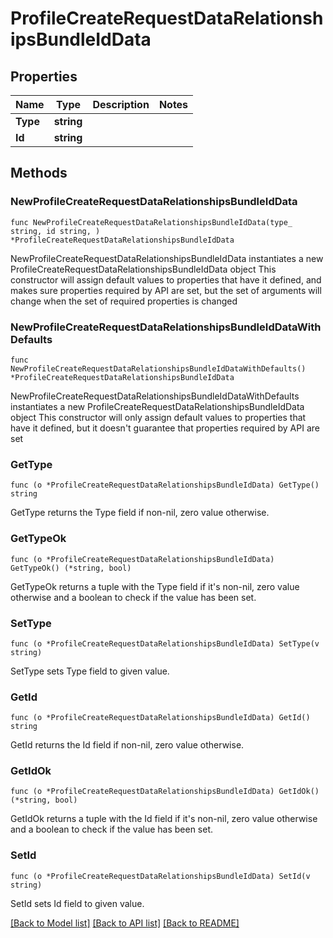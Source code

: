 # ProfileCreateRequestDataRelationshipsBundleIdData

## Properties

Name | Type | Description | Notes
------------ | ------------- | ------------- | -------------
**Type** | **string** |  | 
**Id** | **string** |  | 

## Methods

### NewProfileCreateRequestDataRelationshipsBundleIdData

`func NewProfileCreateRequestDataRelationshipsBundleIdData(type_ string, id string, ) *ProfileCreateRequestDataRelationshipsBundleIdData`

NewProfileCreateRequestDataRelationshipsBundleIdData instantiates a new ProfileCreateRequestDataRelationshipsBundleIdData object
This constructor will assign default values to properties that have it defined,
and makes sure properties required by API are set, but the set of arguments
will change when the set of required properties is changed

### NewProfileCreateRequestDataRelationshipsBundleIdDataWithDefaults

`func NewProfileCreateRequestDataRelationshipsBundleIdDataWithDefaults() *ProfileCreateRequestDataRelationshipsBundleIdData`

NewProfileCreateRequestDataRelationshipsBundleIdDataWithDefaults instantiates a new ProfileCreateRequestDataRelationshipsBundleIdData object
This constructor will only assign default values to properties that have it defined,
but it doesn't guarantee that properties required by API are set

### GetType

`func (o *ProfileCreateRequestDataRelationshipsBundleIdData) GetType() string`

GetType returns the Type field if non-nil, zero value otherwise.

### GetTypeOk

`func (o *ProfileCreateRequestDataRelationshipsBundleIdData) GetTypeOk() (*string, bool)`

GetTypeOk returns a tuple with the Type field if it's non-nil, zero value otherwise
and a boolean to check if the value has been set.

### SetType

`func (o *ProfileCreateRequestDataRelationshipsBundleIdData) SetType(v string)`

SetType sets Type field to given value.


### GetId

`func (o *ProfileCreateRequestDataRelationshipsBundleIdData) GetId() string`

GetId returns the Id field if non-nil, zero value otherwise.

### GetIdOk

`func (o *ProfileCreateRequestDataRelationshipsBundleIdData) GetIdOk() (*string, bool)`

GetIdOk returns a tuple with the Id field if it's non-nil, zero value otherwise
and a boolean to check if the value has been set.

### SetId

`func (o *ProfileCreateRequestDataRelationshipsBundleIdData) SetId(v string)`

SetId sets Id field to given value.



[[Back to Model list]](../README.md#documentation-for-models) [[Back to API list]](../README.md#documentation-for-api-endpoints) [[Back to README]](../README.md)


